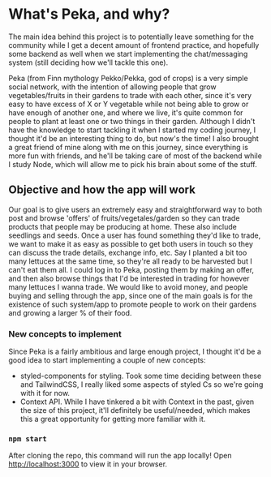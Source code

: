 # What's Peka, and why?

The main idea behind this project is to potentially leave something for the community while I get a decent amount of frontend practice, and hopefully some backend as well when we start implementing the chat/messaging system (still deciding how we'll tackle this one).

Peka (from Finn mythology Pekko/Pekka, god of crops) is a very simple social network, with the intention of allowing people that grow vegetables/fruits in their gardens to trade with each other, since it's very easy to have excess of X or Y vegetable while not being able to grow or have enough of another one, and where we live, it's quite common for people to plant at least one or two things in their garden.
Although I didn't have the knowledge to start tackling it when I started my coding journey, I thought it'd be an interesting thing to do, but now's the time! I also brought a great friend of mine along with me on this journey, since everything is more fun with friends, and he'll be taking care of most of the backend while I study Node, which will allow me to pick his brain about some of the stuff.

## Objective and how the app will work

Our goal is to give users an extremely easy and straightforward way to both post and browse 'offers' of fruits/vegetales/garden so they can trade products that people may be producing at home. These also include seedlings and seeds. Once a user has found something they'd like to trade, we want to make it as easy as possible to get both users in touch so they can discuss the trade details, exchange info, etc.
Say I planted a bit too many lettuces at the same time, so they're all ready to be harvested but I can't eat them all. I could log in to Peka, posting them by making an offer, and then also browse things that I'd be interested in trading for however many lettuces I wanna trade. We would like to avoid money, and people buying and selling through the app, since one of the main goals is for the existence of such system/app to promote people to work on their gardens and growing a larger % of their food.

### New concepts to implement

Since Peka is a fairly ambitious and large enough project, I thought it'd be a good idea to start implementing a couple of new concepts:

- styled-components for styling. Took some time deciding between these and TailwindCSS, I really liked some aspects of styled Cs so we're going with it for now.
- Context API. While I have tinkered a bit with Context in the past, given the size of this project, it'll definitely be useful/needed, which makes this a great opportunity for getting more familiar with it.

### `npm start`

After cloning the repo, this command will run the app locally!
Open [http://localhost:3000](http://localhost:3000) to view it in your browser.
